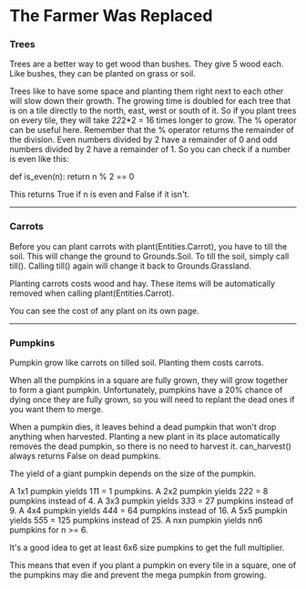 <h1>The Farmer Was Replaced</h1>

<h3>Trees</h3>

Trees are a better way to get wood than bushes. They give 5 wood each. Like bushes, they can be planted on grass or soil.

Trees like to have some space and planting them right next to each other will slow down their growth. The growing time is doubled for each tree that is on a tile directly to the north, east, west or south of it. So if you plant trees on every tile, they will take 2*2*2*2 = 16 times longer to grow. The % operator can be useful here. Remember that the % operator returns the remainder of the division. Even numbers divided by 2 have a remainder of 0 and odd numbers divided by 2 have a remainder of 1.
So you can check if a number is even like this:

def is_even(n):
	return n % 2 == 0

This returns True if n is even and False if it isn't.


<hr>
<h3>Carrots</h3>

Before you can plant carrots with plant(Entities.Carrot), you have to till the soil. This will change the ground to Grounds.Soil. To till the soil, simply call till(). Calling till() again will change it back to Grounds.Grassland.

Planting carrots costs wood and hay. These items will be automatically removed when calling plant(Entities.Carrot).

You can see the cost of any plant on its own page.

<hr>
<h3>Pumpkins</h3>

Pumpkin grow like carrots on tilled soil. Planting them costs carrots.

When all the pumpkins in a square are fully grown, they will grow together to form a giant pumpkin. Unfortunately, pumpkins have a 20% chance of dying once they are fully grown, so you will need to replant the dead ones if you want them to merge. 

When a pumpkin dies, it leaves behind a dead pumpkin that won't drop anything when harvested. Planting a new plant in its place automatically removes the dead pumpkin, so there is no need to harvest it. can_harvest() always returns False on dead pumpkins.

The yield of a giant pumpkin depends on the size of the pumpkin.

A 1x1 pumpkin yields 1*1*1 = 1 pumpkins.
A 2x2 pumpkin yields 2*2*2 = 8 pumpkins instead of 4.
A 3x3 pumpkin yields 3*3*3 = 27 pumpkins instead of 9.
A 4x4 pumpkin yields 4*4*4 = 64 pumpkins instead of 16.
A 5x5 pumpkin yields 5*5*5 = 125 pumpkins instead of 25.
A nxn pumpkin yields n*n*6 pumpkins for n >= 6.

It's a good idea to get at least 6x6 size pumpkins to get the full multiplier. 

This means that even if you plant a pumpkin on every tile in a square, one of the pumpkins may die and prevent the mega pumpkin from growing.
